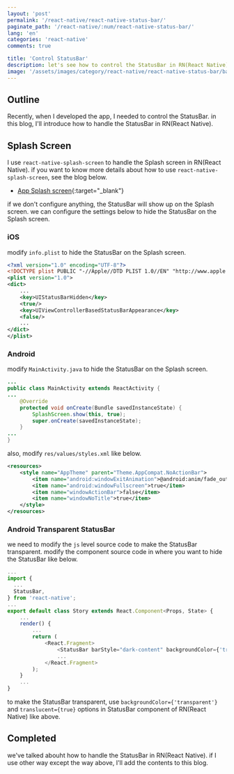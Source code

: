 ```yaml
---
layout: 'post'
permalink: '/react-native/react-native-status-bar/'
paginate_path: '/react-native/:num/react-native-status-bar/'
lang: 'en'
categories: 'react-native'
comments: true

title: 'Control StatusBar'
description: let's see how to control the StatusBar in RN(React Native)
image: '/assets/images/category/react-native/react-native-status-bar/background.jpg'
---
```



## Outline
Recently, when I developed the app, I needed to control the StatusBar. in this blog, I'll introduce how to handle the StatusBar in RN(React Native).


## Splash Screen
I use ```react-native-splash-screen``` to handle the Splash screen in RN(React Native). if you want to know more details about how to use ```react-native-splash-screen```, see the blog below.

- [App Splash screen]({{site.url}}/{{page.categories}}/react-native-splash-screen/){:target="_blank"}

if we don't configure anything, the StatusBar will show up on the Splash screen. we can configure the settings below to hide the StatusBar on the Splash screen.

### iOS
modify ```info.plist``` to hide the StatusBar on the Splash screen.

```xml
<?xml version="1.0" encoding="UTF-8"?>
<!DOCTYPE plist PUBLIC "-//Apple//DTD PLIST 1.0//EN" "http://www.apple.com/DTDs/PropertyList-1.0.dtd">
<plist version="1.0">
<dict>
    ...
    <key>UIStatusBarHidden</key>
	<true/>
	<key>UIViewControllerBasedStatusBarAppearance</key>
	<false/>
    ...
</dict>
</plist>
```

### Android
modify ```MainActivity.java``` to hide the StatusBar on the Splash screen.

```java
...
public class MainActivity extends ReactActivity {
...
    @Override
    protected void onCreate(Bundle savedInstanceState) {
        SplashScreen.show(this, true);
        super.onCreate(savedInstanceState);
    }
...
}
```

also, modify ```res/values/styles.xml``` like below.

```xml
<resources>
    <style name="AppTheme" parent="Theme.AppCompat.NoActionBar">
        <item name="android:windowExitAnimation">@android:anim/fade_out</item>
        <item name="android:windowFullscreen">true</item>
        <item name="windowActionBar">false</item>
        <item name="windowNoTitle">true</item>
    </style>
</resources>
```

### Android Transparent StatusBar
we need to modify the ```js``` level source code to make the StatusBar transparent. modify the component source code in where you want to hide the StatusBar like below.

```js
...
import {
  ...
  StatusBar,
} from 'react-native';
...
export default class Story extends React.Component<Props, State> {
    ...
    render() {
        ...
        return (
            <React.Fragment>
                <StatusBar barStyle="dark-content" backgroundColor={'transparent'} translucent={true} />
                ...
            </React.Fragment>
        );
    }
    ...
}
```
to make the StatusBar transparent, use ```backgroundColor={'transparent'}``` and ```translucent={true}``` options in StatusBar component of RN(React Native) like above.


## Completed
we've talked abouht how to handle the StatusBar in RN(React Native). if I use other way except the way above, I'll add the contents to this blog.

